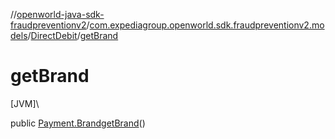 //[openworld-java-sdk-fraudpreventionv2](../../../index.md)/[com.expediagroup.openworld.sdk.fraudpreventionv2.models](../index.md)/[DirectDebit](index.md)/[getBrand](get-brand.md)

# getBrand

[JVM]\

public [Payment.Brand](../-payment/-brand/index.md)[getBrand](get-brand.md)()
